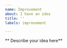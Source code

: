 ```yaml
---
name: Improvement
about: I have an idea
title: ''
labels: improvement

---
```


** Describe your idea here**
